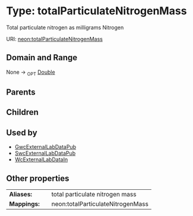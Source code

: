 
# Type: totalParticulateNitrogenMass


Total particulate nitrogen as milligrams Nitrogen

URI: [neon:totalParticulateNitrogenMass](https://data.neonscience.org/totalParticulateNitrogenMass)


## Domain and Range

None ->  <sub>OPT</sub> [Double](types/Double.md)

## Parents


## Children


## Used by

 * [GwcExternalLabDataPub](GwcExternalLabDataPub.md)
 * [SwcExternalLabDataPub](SwcExternalLabDataPub.md)
 * [WcExternalLabDataIn](WcExternalLabDataIn.md)

## Other properties

|  |  |  |
| --- | --- | --- |
| **Aliases:** | | total particulate nitrogen mass |
| **Mappings:** | | neon:totalParticulateNitrogenMass |

